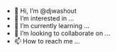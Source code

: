 - 👋 Hi, I’m @djwashout
- 👀 I’m interested in ...
- 🌱 I’m currently learning ...
- 💞️ I’m looking to collaborate on ...
- 📫 How to reach me ...

<!---hi just looking around.
djwashout/djwashout is a ✨ special ✨ repository because its `README.md` (this file) appears on your GitHub profile.
You can click the Preview link to take a look at your changes.
--->
